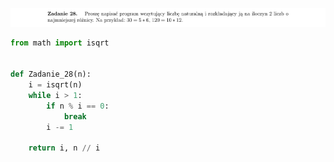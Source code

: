![Zadanie 28](../../srt/zbior_zadan/28.png)
```python
from math import isqrt


def Zadanie_28(n):
    i = isqrt(n)
    while i > 1:
        if n % i == 0:
            break
        i -= 1

    return i, n // i

```